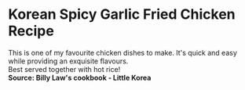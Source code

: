 # Korean Spicy Garlic Fried Chicken Recipe 
This is one of my favourite chicken dishes to make. It's quick and easy while providing an exquisite flavours. <br>
Best served together with hot rice! <br>
**Source: Billy Law's cookbook - Little Korea**
